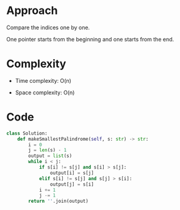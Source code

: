 # Approach

Compare the indices one by one.

One pointer starts from the beginning and one starts from the end.

# Complexity

- Time complexity:
O(n)

- Space complexity:
O(n)

# Code

```Python []
class Solution:
    def makeSmallestPalindrome(self, s: str) -> str:
        i = 0
        j = len(s) - 1
        output = list(s)
        while i < j:
            if s[i] != s[j] and s[i] > s[j]:
                output[i] = s[j]
            elif s[i] != s[j] and s[j] > s[i]:
                output[j] = s[i]
            i += 1
            j -= 1
        return ''.join(output)
```

